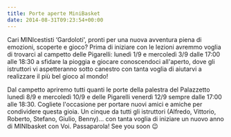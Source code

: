 ```yaml
---
title: Porte aperte MiniBasket
date: 2014-08-31T09:23:54+00:00
---
```

Cari MINIcestisti ‘Gardoloti', pronti per una nuova avventura piena di emozioni, scoperte e gioco? Prima di iniziare con le lezioni avremmo voglia di trovarci al campetto delle Pigarelli: lunedì 1/9 e mercoledì 3/9 dalle 17:00 alle 18:30 a sfidare la pioggia e giocare conoscendoci all'aperto, dove gli istruttori vi aspetteranno sotto canestro con tanta voglia di aiutarvi a realizzare il più bel gioco al mondo!

Dal campetto apriremo tutti quanti le porte della palestra del Palazzetto lunedì 8/9 e mercoledì 10/9 e delle Pigarelli venerdì 12/9 sempre dalle 17:00 alle 18:30. Cogliete l'occasione per portare nuovi amici e amiche per condividere questa gioia. Un cinque da tutti gli istruttori (Alfredo, Vittorio, Roberto, Stefano, Giulio, Benny)… con tanta voglia di iniziare un nuovo anno di MINIbasket con Voi. Passaparola! See you soon 😉
